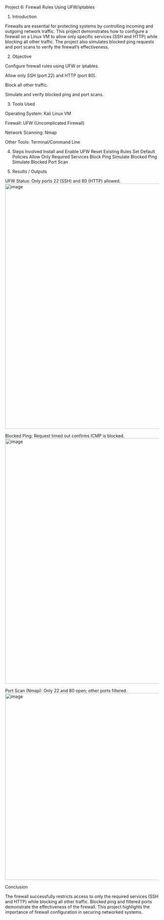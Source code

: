 Project 6: Firewall Rules Using UFW/iptables
1. Introduction

Firewalls are essential for protecting systems by controlling incoming and outgoing network traffic. This project demonstrates how to configure a firewall on a Linux VM to allow only specific services (SSH and HTTP) while blocking all other traffic. The project also simulates blocked ping requests and port scans to verify the firewall’s effectiveness.

2. Objective

Configure firewall rules using UFW or iptables.

Allow only SSH (port 22) and HTTP (port 80).

Block all other traffic.

Simulate and verify blocked ping and port scans.

3. Tools Used

Operating System: Kali Linux VM

Firewall: UFW (Uncomplicated Firewall)

Network Scanning: Nmap

Other Tools: Terminal/Command Line

4. Steps Involved
   Install and Enable UFW
   Reset Existing Rules
   Set Default Policies
   Allow Only Required Services
   Block Ping
   Simulate Blocked Ping
   Simulate Blocked Port Scan

5. Results / Outputs

UFW Status: Only ports 22 (SSH) and 80 (HTTP) allowed.
<img width="1280" height="800" alt="image" src="https://github.com/user-attachments/assets/c4ed6738-c808-41f7-b9c1-c921ed561e26" />


Blocked Ping: Request timed out confirms ICMP is blocked.
<img width="1280" height="800" alt="image" src="https://github.com/user-attachments/assets/fd38ff7c-7a37-4032-a0fe-f275332b4b1c" />


Port Scan (Nmap): Only 22 and 80 open; other ports filtered.
<img width="824" height="609" alt="image" src="https://github.com/user-attachments/assets/9bd1dee3-fda0-4270-9838-7fe039fc67a3" />

Conclusion

The firewall successfully restricts access to only the required services (SSH and HTTP) while blocking all other traffic. Blocked ping and filtered ports demonstrate the effectiveness of the firewall. This project highlights the importance of firewall configuration in securing networked systems.


